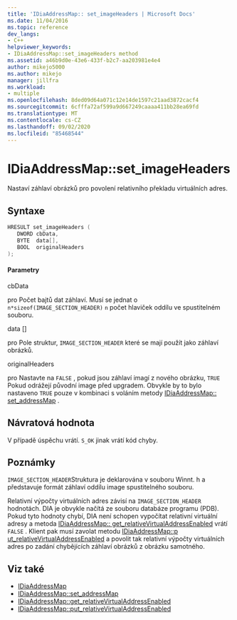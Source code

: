 ```yaml
---
title: 'IDiaAddressMap:: set_imageHeaders | Microsoft Docs'
ms.date: 11/04/2016
ms.topic: reference
dev_langs:
- C++
helpviewer_keywords:
- IDiaAddressMap::set_imageHeaders method
ms.assetid: a46b9d0e-43e6-433f-b2c7-aa203981e4e4
author: mikejo5000
ms.author: mikejo
manager: jillfra
ms.workload:
- multiple
ms.openlocfilehash: 8ded09d64a071c12e14de1597c21aad3872cacf4
ms.sourcegitcommit: 6cfffa72af599a9d667249caaaa411bb28ea69fd
ms.translationtype: MT
ms.contentlocale: cs-CZ
ms.lasthandoff: 09/02/2020
ms.locfileid: "85468544"
---
```

# <a name="idiaaddressmapset_imageheaders"></a>IDiaAddressMap::set_imageHeaders
Nastaví záhlaví obrázků pro povolení relativního překladu virtuálních adres.

## <a name="syntax"></a>Syntaxe

```C++
HRESULT set_imageHeaders ( 
   DWORD cbData,
   BYTE  data[],
   BOOL  originalHeaders
);
```

#### <a name="parameters"></a>Parametry
 cbData

pro Počet bajtů dat záhlaví. Musí se jednat o `n*sizeof(IMAGE_SECTION_HEADER)` `n` počet hlaviček oddílu ve spustitelném souboru.

 data []

pro Pole struktur,  `IMAGE_SECTION_HEADER` které se mají použít jako záhlaví obrázků.

 originalHeaders

pro Nastavte na `FALSE` , pokud jsou záhlaví imagí z nového obrázku, `TRUE` Pokud odrážejí původní image před upgradem. Obvykle by to bylo nastaveno `TRUE` pouze v kombinaci s voláním metody [IDiaAddressMap:: set_addressMap](../../debugger/debug-interface-access/idiaaddressmap-set-addressmap.md) .

## <a name="return-value"></a>Návratová hodnota
 V případě úspěchu vrátí. `S_OK` jinak vrátí kód chyby.

## <a name="remarks"></a>Poznámky
 `IMAGE_SECTION_HEADER`Struktura je deklarována v souboru Winnt. h a představuje formát záhlaví oddílu image spustitelného souboru.

 Relativní výpočty virtuálních adres závisí na `IMAGE_SECTION_HEADER` hodnotách. DIA je obvykle načítá ze souboru databáze programu (PDB). Pokud tyto hodnoty chybí, DIA není schopen vypočítat relativní virtuální adresy a metoda [IDiaAddressMap:: get_relativeVirtualAddressEnabled](../../debugger/debug-interface-access/idiaaddressmap-get-relativevirtualaddressenabled.md) vrátí `FALSE` . Klient pak musí zavolat metodu [IDiaAddressMap::p ut_relativeVirtualAddressEnabled](../../debugger/debug-interface-access/idiaaddressmap-put-relativevirtualaddressenabled.md) a povolit tak relativní výpočty virtuálních adres po zadání chybějících záhlaví obrázků z obrázku samotného.

## <a name="see-also"></a>Viz také
- [IDiaAddressMap](../../debugger/debug-interface-access/idiaaddressmap.md)
- [IDiaAddressMap::set_addressMap](../../debugger/debug-interface-access/idiaaddressmap-set-addressmap.md)
- [IDiaAddressMap::get_relativeVirtualAddressEnabled](../../debugger/debug-interface-access/idiaaddressmap-get-relativevirtualaddressenabled.md)
- [IDiaAddressMap::put_relativeVirtualAddressEnabled](../../debugger/debug-interface-access/idiaaddressmap-put-relativevirtualaddressenabled.md)
